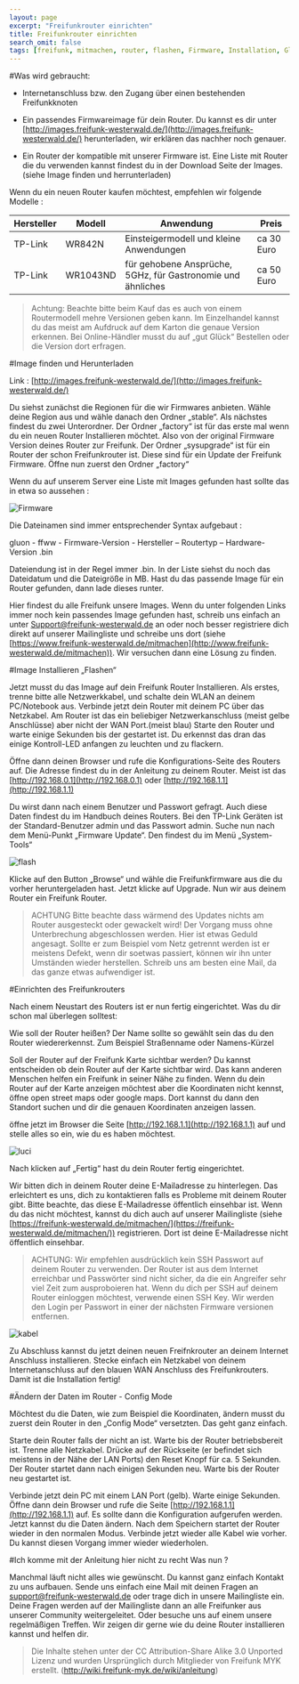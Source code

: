 ```yaml
---
layout: page
excerpt: "Freifunkrouter einrichten"
title: Freifunkrouter einrichten
search_omit: false
tags: [freifunk, mitmachen, router, flashen, Firmware, Installation, Gluon]
---
```



#Was wird gebraucht:

* Internetanschluss bzw. den Zugang über einen bestehenden Freifunkknoten

* Ein passendes Firmwareimage für dein Router. Du kannst es dir unter [http://images.freifunk-westerwald.de/](http://images.freifunk-westerwald.de/) herunterladen, wir erklären das nachher noch genauer.

* Ein Router der kompatible mit unserer Firmware ist. Eine Liste mit Router die du verwenden kannst findest du in der Download Seite der Images. (siehe Image finden und herrunterladen)

Wenn du ein neuen Router kaufen möchtest, empfehlen wir folgende Modelle :

|Hersteller|Modell|Anwendung|Preis|
|----------|------|---------|-----| 	
|TP-Link|WR842N |Einsteigermodell und kleine Anwendungen| ca 30 Euro |
|TP-Link|WR1043ND |für gehobene Ansprüche, 5GHz, für Gastronomie und ähnliches| ca 50 Euro |




> Achtung: Beachte bitte beim Kauf das es auch von einem Routermodell mehre Versionen geben kann. Im Einzelhandel kannst du das meist am Aufdruck auf dem Karton die genaue Version erkennen. Bei Online-Händler musst du auf „gut Glück“ Bestellen oder die Version dort erfragen.

#Image finden und Herunterladen

Link : [http://images.freifunk-westerwald.de/](http://images.freifunk-westerwald.de/)

Du siehst zunächst die Regionen für die wir Firmwares anbieten. Wähle deine Region aus und wähle danach den Ordner „stable“. Als nächstes findest du zwei Unterordner. Der Ordner „factory“ ist für das erste mal wenn du ein neuen Router Installieren möchtet. Also von der original Firmware Version deines Router zur Freifunk. Der Ordner „sysupgrade“ ist für ein Router der schon Freifunkrouter ist. Diese sind für ein Update der Freifunk Firmware. Öffne nun zuerst den Ordner „factory“

Wenn du auf unserem Server eine Liste mit Images gefunden hast sollte das in etwa so aussehen :

![Firmware](../images/anleitung/firmware.jpg)

Die Dateinamen sind immer entsprechender Syntax aufgebaut :

gluon - ffww - Firmware-Version - Hersteller – Routertyp – Hardware-Version .bin

Dateiendung ist in der Regel immer .bin. In der Liste siehst du noch das Dateidatum und die Dateigröße in MB. Hast du das passende Image für ein Router gefunden, dann lade dieses runter.


Hier findest du alle Freifunk unsere Images. Wenn du unter folgenden Links immer noch kein passendes Image gefunden hast, schreib uns einfach an unter Support@freifunk-westerwald.de an oder noch besser registriere dich direkt auf unserer Mailingliste und schreibe uns dort (siehe [https://www.freifunk-westerwald.de/mitmachen](http://www.freifunk-westerwald.de/mitmachen)). Wir versuchen dann eine Lösung zu finden.

#Image Installieren „Flashen“

Jetzt musst du das Image auf dein Freifunk Router Installieren. Als erstes, trenne bitte alle Netzwerkkabel, und schalte dein WLAN an deinem PC/Notebook aus. Verbinde jetzt dein Router mit deinem PC über das Netzkabel. Am Router ist das ein beliebiger Netzwerkanschluss (meist gelbe Anschlüsse) aber nicht der WAN Port.(meist blau) Starte den Router und warte einige Sekunden bis der gestartet ist. Du erkennst das dran das einige Kontroll-LED anfangen zu leuchten und zu flackern.

Öffne dann deinen Browser und rufe die Konfigurations-Seite des Routers auf. Die Adresse findest du in der Anleitung zu deinem Router. Meist ist das [http://192.168.0.1](http://192.168.0.1) oder [http://192.168.1.1](http://192.168.1.1)

Du wirst dann nach einem Benutzer und Passwort gefragt. Auch diese Daten findest du im Handbuch deines Routers. Bei den TP-Link Geräten ist der Standard-Benutzer admin und das Passwort admin. Suche nun nach dem Menü-Punkt „Firmware Update“. Den findest du im Menü „System-Tools“

![flash](../images/anleitung/flash.jpg)

Klicke auf den Button „Browse“ und wähle die Freifunkfirmware aus die du vorher heruntergeladen hast. Jetzt klicke auf Upgrade. Nun wir aus deinem Router ein Freifunk Router.

>ACHTUNG Bitte beachte dass wärmend des Updates nichts am Router ausgesteckt oder gewackelt wird! Der Vorgang muss ohne Unterbrechung abgeschlossen werden. Hier ist etwas Geduld angesagt. Sollte er zum Beispiel vom Netz getrennt werden ist er meistens Defekt, wenn dir soetwas passiert, können wir ihn unter Umständen wieder herstellen. Schreib uns am besten eine Mail, da das ganze etwas aufwendiger ist.

#Einrichten des Freifunkrouters

Nach einem Neustart des Routers ist er nun fertig eingerichtet. Was du dir schon mal überlegen solltest:

Wie soll der Router heißen? Der Name sollte so gewählt sein das du den Router wiedererkennst. Zum Beispiel Straßenname oder Namens-Kürzel

Soll der Router auf der Freifunk Karte sichtbar werden? Du kannst entscheiden ob dein Router auf der Karte sichtbar wird. Das kann anderen Menschen helfen ein Freifunk in seiner Nähe zu finden. Wenn du dein Router auf der Karte anzeigen möchtest aber die Koordinaten nicht kennst, öffne open street maps oder google maps. Dort kannst du dann den Standort suchen und dir die genauen Koordinaten anzeigen lassen.

öffne jetzt im Browser die Seite [http://192.168.1.1](http://192.168.1.1) auf und stelle alles so ein, wie du es haben möchtest.

![luci](../images/anleitung/luci.jpg)


Nach klicken auf „Fertig“ hast du dein Router fertig eingerichtet.

Wir bitten dich in deinem Router deine E-Mailadresse zu hinterlegen. Das erleichtert es uns, dich zu kontaktieren falls es Probleme mit deinem Router gibt. Bitte beachte, das diese E-Mailadresse öffentlich einsehbar ist. Wenn du das nicht möchtest, kannst du dich auch auf unserer Mailingliste (siehe [https://freifunk-westerwald.de/mitmachen/](https://freifunk-westerwald.de/mitmachen/))  registrieren. Dort ist deine E-Mailadresse nicht öffentlich einsehbar.


>ACHTUNG: Wir empfehlen ausdrücklich kein SSH Passwort auf deinem Router zu verwenden. Der Router ist aus dem Internet erreichbar und Passwörter sind nicht sicher, da die ein Angreifer sehr viel Zeit zum ausproboieren hat.
Wenn du dich per SSH auf deinem Router einloggen möchtest, verwende einen SSH Key. Wir werden den Login per Passwort in einer der nächsten Firmware versionen entfernen.

![kabel](../images/anleitung/kabel.jpg)


Zu Abschluss kannst du jetzt deinen neuen Freifnkrouter an deinem Internet Anschluss installieren. Stecke einfach ein Netzkabel von deinem Internetanschluss auf den blauen WAN Anschluss des Freifunkrouters. Damit ist die Installation fertig!


#Ändern der Daten im Router - Config Mode

Möchtest du die Daten, wie zum Beispiel die Koordinaten, ändern musst du zuerst dein Router in den „Config Mode“ versetzten. Das geht ganz einfach.

Starte dein Router falls der nicht an ist. Warte bis der Router betriebsbereit ist. Trenne alle Netzkabel.
Drücke auf der Rückseite (er befindet sich meistens in der Nähe der LAN Ports) den Reset Knopf für ca. 5 Sekunden. Der Router startet dann nach einigen Sekunden neu. Warte bis der Router neu gestartet ist.

Verbinde jetzt dein PC mit einem LAN Port (gelb). Warte einige Sekunden. Öffne dann dein Browser und rufe die Seite [http://192.168.1.1](http://192.168.1.1) auf. Es sollte dann die Konfiguration aufgerufen werden.
Jetzt kannst du die Daten ändern. Nach dem Speichern startet der Router wieder in den normalen Modus. Verbinde jetzt wieder alle Kabel wie vorher.
Du kannst diesen Vorgang immer wieder wiederholen.


#Ich komme mit der Anleitung hier nicht zu recht Was nun ?

Manchmal läuft nicht alles wie gewünscht. Du kannst ganz einfach Kontakt zu uns aufbauen. Sende uns einfach eine Mail mit deinen Fragen an support@freifunk-westerwald.de oder trage dich in unsere Mailingliste ein.
Deine Fragen werden auf der Mailingliste dann an alle Freifunker aus unserer Community weitergeleitet.
Oder besuche uns auf einem unsere regelmäßigen Treffen. Wir zeigen dir gerne wie du deine Router installieren kannst und helfen dir.



> Die Inhalte stehen unter der CC Attribution-Share Alike 3.0 Unported Lizenz und wurden Ursprünglich durch Mitglieder von Freifunk MYK erstellt. (http://wiki.freifunk-myk.de/wiki/anleitung)
